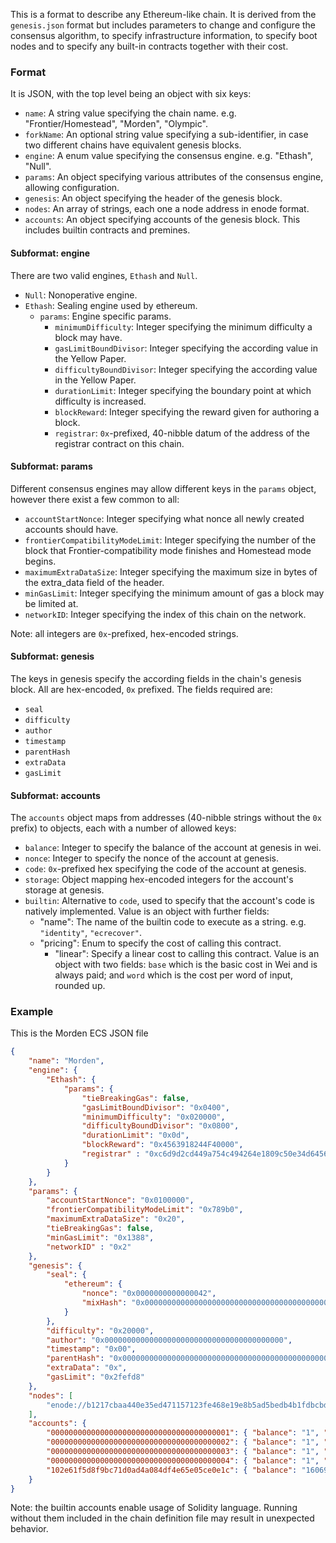 <!-- TITLE: Ethereum Chain Spec Format -->



This is a format to describe any Ethereum-like chain. It is derived from the `genesis.json` format but includes parameters to change and configure the consensus algorithm, to specify infrastructure information, to specify boot nodes and to specify any built-in contracts together with their cost.

### Format

It is JSON, with the top level being an object with six keys:

- `name`: A string value specifying the chain name. e.g. "Frontier/Homestead", "Morden", "Olympic".
- `forkName`: An optional string value specifying a sub-identifier, in case two different chains have equivalent genesis blocks.
- `engine`: A enum value specifying the consensus engine. e.g. "Ethash", "Null".
- `params`: An object specifying various attributes of the consensus engine, allowing configuration.
- `genesis`: An object specifying the header of the genesis block.
- `nodes`: An array of strings, each one a node address in enode format.
- `accounts`: An object specifying accounts of the genesis block. This includes builtin contracts and premines.

#### Subformat: engine

There are two valid engines, `Ethash` and `Null`.

- `Null`: Nonoperative engine.
- `Ethash`: Sealing engine used by ethereum.
  - `params`: Engine specific params.
    - `minimumDifficulty`: Integer specifying the minimum difficulty a block may have.
    - `gasLimitBoundDivisor`: Integer specifying the according value in the Yellow Paper.
    - `difficultyBoundDivisor`: Integer specifying the according value in the Yellow Paper.
    - `durationLimit`: Integer specifying the boundary point at which difficulty is increased.
    - `blockReward`: Integer specifying the reward given for authoring a block.
    - `registrar`: `0x`-prefixed, 40-nibble datum of the address of the registrar contract on this chain.

#### Subformat: params

Different consensus engines may allow different keys in the `params` object, however there exist a few common to all:

- `accountStartNonce`: Integer specifying what nonce all newly created accounts should have.
- `frontierCompatibilityModeLimit`: Integer specifying the number of the block that Frontier-compatibility mode finishes and Homestead mode begins.
- `maximumExtraDataSize`: Integer specifying the maximum size in bytes of the extra_data field of the header.
- `minGasLimit`: Integer specifying the minimum amount of gas a block may be limited at.
- `networkID`: Integer specifying the index of this chain on the network.

Note: all integers are `0x`-prefixed, hex-encoded strings.

#### Subformat: genesis

The keys in genesis specify the according fields in the chain's genesis block. All are hex-encoded, `0x` prefixed. The fields required are:

- `seal`
- `difficulty`
- `author`
- `timestamp`
- `parentHash`
- `extraData`
- `gasLimit`

#### Subformat: accounts

The `accounts` object maps from addresses (40-nibble strings without the `0x` prefix) to objects, each with a number of allowed keys:

- `balance`: Integer to specify the balance of the account at genesis in wei.
- `nonce`: Integer to specify the nonce of the account at genesis.
- `code`: `0x`-prefixed hex specifying the code of the account at genesis.
- `storage`: Object mapping hex-encoded integers for the account's storage at genesis.
- `builtin`: Alternative to `code`, used to specify that the account's code is natively implemented. Value is an object with further fields:
  - "name": The name of the builtin code to execute as a string. e.g. `"identity"`, `"ecrecover"`.
  - "pricing": Enum to specify the cost of calling this contract.
    - "linear": Specify a linear cost to calling this contract. Value is an object with two fields: `base` which is the basic cost in Wei and is always paid; and `word` which is the cost per word of input, rounded up.

### Example

This is the Morden ECS JSON file

```json
{
	"name": "Morden",
	"engine": {
		"Ethash": {
			"params": {
				"tieBreakingGas": false,
				"gasLimitBoundDivisor": "0x0400",
				"minimumDifficulty": "0x020000",
				"difficultyBoundDivisor": "0x0800",
				"durationLimit": "0x0d",
				"blockReward": "0x4563918244F40000",
				"registrar" : "0xc6d9d2cd449a754c494264e1809c50e34d64562b"
			}
		}
	},
	"params": {
		"accountStartNonce": "0x0100000",
		"frontierCompatibilityModeLimit": "0x789b0",
		"maximumExtraDataSize": "0x20",
		"tieBreakingGas": false,
		"minGasLimit": "0x1388",
		"networkID" : "0x2"
	},
	"genesis": {
		"seal": {
			"ethereum": {
				"nonce": "0x0000000000000042",
				"mixHash": "0x0000000000000000000000000000000000000000000000000000000000000000"
			}
		},
		"difficulty": "0x20000",
		"author": "0x0000000000000000000000000000000000000000",
		"timestamp": "0x00",
		"parentHash": "0x0000000000000000000000000000000000000000000000000000000000000000",
		"extraData": "0x",
		"gasLimit": "0x2fefd8"
	},
	"nodes": [
		"enode://b1217cbaa440e35ed471157123fe468e19e8b5ad5bedb4b1fdbcbdab6fb2f5ed3e95dd9c24a22a79fdb2352204cea207df27d92bfd21bfd41545e8b16f637499@104.44.138.37:30303"
	],
	"accounts": {
		"0000000000000000000000000000000000000001": { "balance": "1", "nonce": "1048576", "builtin": { "name": "ecrecover", "pricing": { "linear": { "base": 3000, "word": 0 } } } },
		"0000000000000000000000000000000000000002": { "balance": "1", "nonce": "1048576", "builtin": { "name": "sha256", "pricing": { "linear": { "base": 60, "word": 12 } } } },
		"0000000000000000000000000000000000000003": { "balance": "1", "nonce": "1048576", "builtin": { "name": "ripemd160", "pricing": { "linear": { "base": 600, "word": 120 } } } },
		"0000000000000000000000000000000000000004": { "balance": "1", "nonce": "1048576", "builtin": { "name": "identity", "pricing": { "linear": { "base": 15, "word": 3 } } } },
		"102e61f5d8f9bc71d0ad4a084df4e65e05ce0e1c": { "balance": "1606938044258990275541962092341162602522202993782792835301376", "nonce": "1048576" }
	}
}
```
Note: the builtin accounts enable usage of Solidity language.  Running without them included in the chain definition file may result in unexpected behavior.  